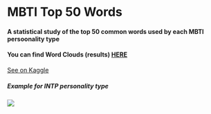 # MBTI Top 50 Words
<h4>A statistical study of the top 50 common words used by each MBTI persoonality type</h4>
<h4>You can find Word Clouds (results) <a href="https://zementalist.imgur.com/all/" target="_blank">HERE</a></h4>
<a href="https://www.kaggle.com/zeyadkhalid/mbti-top-50-words">See on Kaggle</a>
<h5>Example for INTP personality type</h5>
<img src="https://i.imgur.com/X4h7ZHn.png">
